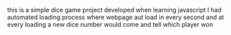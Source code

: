this is a simple dice game project developed when learning javascript 
I had automated loading process where webpage aut load in every second and at every loading a new dice number would come and tell which player won 
